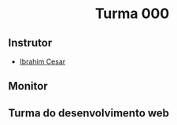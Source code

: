 <div align="center">
  
  # Turma 000
  
</div>

## Instrutor

- [Ibrahim Cesar](https://github.com/ibrahimcesar)

## Monitor

## Turma do desenvolvimento web
